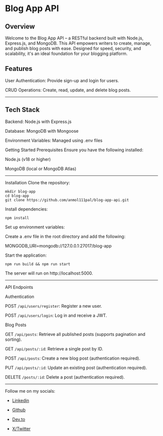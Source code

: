 # Blog App API


## Overview
Welcome to the Blog App API – a RESTful backend built with Node.js, Express.js, and MongoDB. This API empowers writers to create, manage, and publish blog posts with ease. Designed for speed, security, and scalability, it's an ideal foundation for your blogging platform.

## Features
User Authentication: Provide sign-up and login for users.

CRUD Operations: Create, read, update, and delete blog posts.

---

## Tech Stack
Backend: Node.js with Express.js

Database: MongoDB with Mongoose

Environment Variables: Managed using .env files

Getting Started
Prerequisites
Ensure you have the following installed:

Node.js (v18 or higher)

MongoDB (local or MongoDB Atlas)

---

Installation
Clone the repository:

```
mkdir blog-app
cd blog-app
git clone https://github.com/anmol111pal/blog-app-api.git
```


Install dependencies:

```npm install```


Set up environment variables:

Create a .env file in the root directory and add the following:

MONGODB_URI=mongodb://127.0.0.1:27017/blog-app

Start the application:


```npm run build && npm run start```


The server will run on http://localhost:5000.

---

API Endpoints


Authentication

POST ```/api/users/register```: Register a new user.

POST ```/api/users/login```: Log in and receive a JWT.


Blog Posts

GET ```/api/posts```: Retrieve all published posts (supports pagination and sorting).

GET ```/api/posts/:id```: Retrieve a single post by ID.

POST ```/api/posts```: Create a new blog post (authentication required).

PUT ```/api/posts/:id```: Update an existing post (authentication required).

DELETE ```/posts/:id```: Delete a post (authentication required).

---

Follow me on my socials:

* [Linkedin](https://www.linkedin.com/in/anmol-pal/)

* [Github](https://github.com/anmol111pal)

* [Dev.to](https://dev.to/anmol111pal)

* [X/Twitter](https://x.com/anmol111pal)
